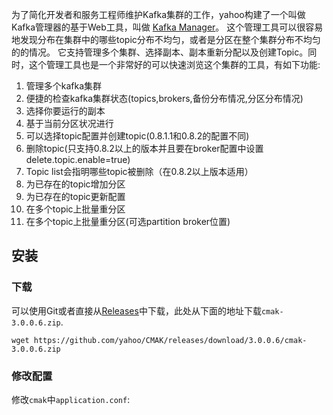 为了简化开发者和服务工程师维护Kafka集群的工作，yahoo构建了一个叫做Kafka管理器的基于Web工具，叫做 [Kafka Manager](https://github.com/yahoo/CMAK)。 这个管理工具可以很容易地发现分布在集群中的哪些topic分布不均匀，或者是分区在整个集群分布不均匀的的情况。
它支持管理多个集群、选择副本、副本重新分配以及创建Topic。同时，这个管理工具也是一个非常好的可以快速浏览这个集群的工具，有如下功能:
1. 管理多个kafka集群
2. 便捷的检查kafka集群状态(topics,brokers,备份分布情况,分区分布情况)
3. 选择你要运行的副本
4. 基于当前分区状况进行
5. 可以选择topic配置并创建topic(0.8.1.1和0.8.2的配置不同)
6. 删除topic(只支持0.8.2以上的版本并且要在broker配置中设置delete.topic.enable=true)
7. Topic list会指明哪些topic被删除（在0.8.2以上版本适用）
8. 为已存在的topic增加分区
9. 为已存在的topic更新配置
10. 在多个topic上批量重分区
11. 在多个topic上批量重分区(可选partition broker位置)

## 安装
### 下载
可以使用Git或者直接从[Releases](https://github.com/yahoo/CMAK/releases)中下载，此处从下面的地址下载`cmak-3.0.0.6.zip`.
```shell
wget https://github.com/yahoo/CMAK/releases/download/3.0.0.6/cmak-3.0.0.6.zip
```

### 修改配置
修改`cmak`中`application.conf`:
```conf

```

